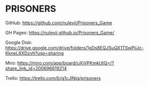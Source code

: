 # PRISONERS

GitHub: https://github.com/nulevii/Prisoners_Game

GH Pages: https://nulevii.github.io/Prisoners_Game/

Google Disk: https://drive.google.com/drive/folders/1gDs8EQJSuQX1TSwPijJc-KkneL6XDzvh?usp=sharing

Miro: https://miro.com/app/board/uXjVPKmkUtQ=/?share_link_id=200696619214

Trello: https://trello.com/b/g1cJlNig/prisoners